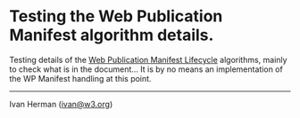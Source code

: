 
# Testing the Web Publication Manifest algorithm details.

Testing details of the [Web Publication Manifest Lifecycle](https://w3c.github.io/wpub/#wp-lifecycle) algorithms, mainly to check what is in the document… It is by no means an implementation of the WP Manifest handling at this point.

---

Ivan Herman (ivan@w3.org)
